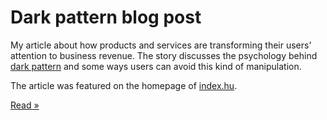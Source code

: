 # Dark pattern blog post

My article about how products and services are transforming their users' attention to business revenue. The story discusses the psychology behind [dark pattern](https://www.darkpatterns.org) and some ways users can avoid this kind of manipulation.

The article was featured on the homepage of [index.hu](https://index.hu/).

[Read »](https://konzervtelefon.blog.hu/2020/05/15/dark_pattern_avagy_felkaru_rablo_a_zsebedben)
